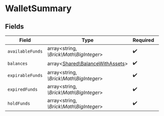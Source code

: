# WalletSummary


## Fields

| Field                                                                       | Type                                                                        | Required                                                                    | Description                                                                 |
| --------------------------------------------------------------------------- | --------------------------------------------------------------------------- | --------------------------------------------------------------------------- | --------------------------------------------------------------------------- |
| `availableFunds`                                                            | array<string, *\Brick\Math\BigInteger*>                                     | :heavy_check_mark:                                                          | N/A                                                                         |
| `balances`                                                                  | array<[Shared\BalanceWithAssets](../../Models/Shared/BalanceWithAssets.md)> | :heavy_check_mark:                                                          | N/A                                                                         |
| `expirableFunds`                                                            | array<string, *\Brick\Math\BigInteger*>                                     | :heavy_check_mark:                                                          | N/A                                                                         |
| `expiredFunds`                                                              | array<string, *\Brick\Math\BigInteger*>                                     | :heavy_check_mark:                                                          | N/A                                                                         |
| `holdFunds`                                                                 | array<string, *\Brick\Math\BigInteger*>                                     | :heavy_check_mark:                                                          | N/A                                                                         |